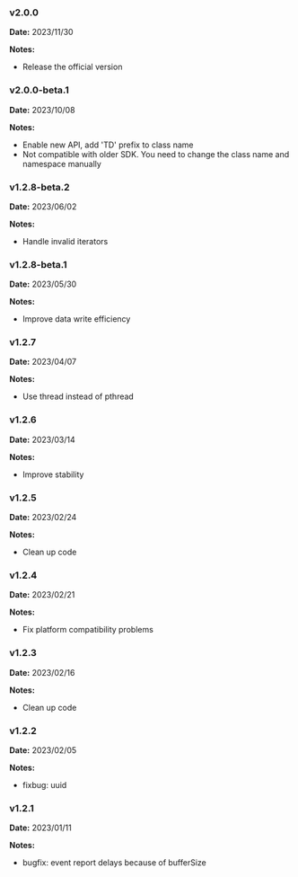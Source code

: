 ### v2.0.0
**Date:** 2023/11/30

**Notes:**

* Release the official version

### v2.0.0-beta.1
**Date:** 2023/10/08

**Notes:**

* Enable new API, add 'TD' prefix to class name
* Not compatible with older SDK. You need to change the class name and namespace manually

### v1.2.8-beta.2
**Date:** 2023/06/02

**Notes:**

* Handle invalid iterators

### v1.2.8-beta.1
**Date:** 2023/05/30

**Notes:**

* Improve data write efficiency

### v1.2.7
**Date:** 2023/04/07

**Notes:**

* Use thread instead of pthread

### v1.2.6
**Date:** 2023/03/14

**Notes:**

* Improve stability

### v1.2.5
**Date:** 2023/02/24

**Notes:**

* Clean up code


### v1.2.4
**Date:** 2023/02/21

**Notes:**

* Fix platform compatibility problems


### v1.2.3
**Date:** 2023/02/16

**Notes:**

* Clean up code

### v1.2.2
**Date:** 2023/02/05

**Notes:**

* fixbug: uuid


### v1.2.1
**Date:** 2023/01/11

**Notes:**

* bugfix: event report delays because of bufferSize
